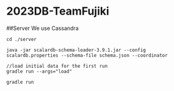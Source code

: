 # 2023DB-TeamFujiki

##Server
We use Cassandra



~~~
cd ./server

java -jar scalardb-schema-loader-3.9.1.jar --config scalardb.properties --schema-file schema.json --coordinator

//load initial data for the first run
gradle run --args="load"

gradle run


~~~
